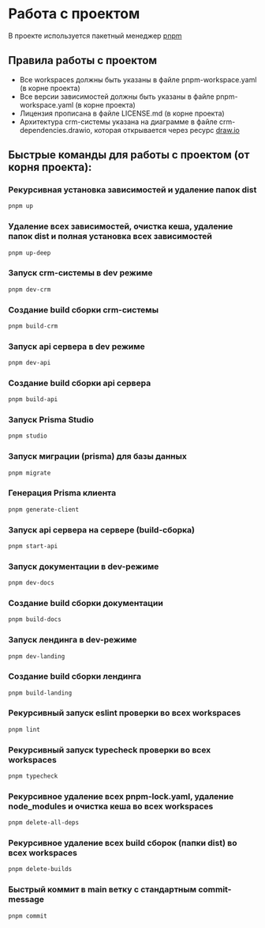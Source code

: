 # Работа с проектом

В проекте используется пакетный менеджер [pnpm](https://pnpm.io/)

## Правила работы с проектом

- Все workspaces должны быть указаны в файле pnpm-workspace.yaml (в корне проекта)
- Все версии зависимостей должны быть указаны в файле pnpm-workspace.yaml (в корне проекта)
- Лицензия прописана в файле LICENSE.md (в корне проекта)
- Архитектура crm-системы указана на диаграмме в файле crm-dependencies.drawio, которая открывается через ресурс [draw.io](https://www.drawio.com/)

## Быстрые команды для работы с проектом (от корня проекта):

### Рекурсивная установка зависимостей и удаление папок dist

```bash
pnpm up
```

### Удаление всех зависимостей, очистка кеша, удаление папок dist и полная установка всех зависимостей

```bash
pnpm up-deep
```

### Запуск crm-системы в dev режиме

```bash
pnpm dev-crm
```

### Создание build сборки crm-системы

```bash
pnpm build-crm
```

### Запуск api сервера в dev режиме

```bash
pnpm dev-api
```

### Создание build сборки api сервера

```bash
pnpm build-api
```

### Запуск Prisma Studio

```bash
pnpm studio
```

### Запуск миграции (prisma) для базы данных

```bash
pnpm migrate
```

### Генерация Prisma клиента

```bash
pnpm generate-client
```

### Запуск api сервера на сервере (build-сборка)

```bash
pnpm start-api
```

### Запуск документации в dev-режиме

```bash
pnpm dev-docs
```

### Создание build сборки документации

```bash
pnpm build-docs
```

### Запуск лендинга в dev-режиме

```bash
pnpm dev-landing
```

### Создание build сборки лендинга

```bash
pnpm build-landing
```

### Рекурсивный запуск eslint проверки во всех workspaces

```bash
pnpm lint
```

### Рекурсивный запуск typecheck проверки во всех workspaces

```bash
pnpm typecheck
```

### Рекурсивное удаление всех pnpm-lock.yaml, удаление node_modules и очистка кеша во всех workspaces

```bash
pnpm delete-all-deps
```

### Рекурсивное удаление всех build сборок (папки dist) во всех workspaces

```bash
pnpm delete-builds
```

### Быстрый коммит в main ветку с стандартным commit-message

```bash
pnpm commit
```
